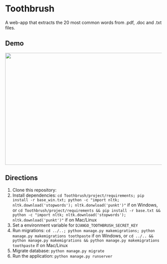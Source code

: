 # Toothbrush
A web-app that extracts the 20 most common words from .pdf, .doc and .txt files.

## Demo
<img src="https://github.com/marcelovicentegc/Toothbrush/blob/master/Toothbrush.gif" width="640" height="360" />

## Directions
1. Clone this repository:
2. Install dependencies: `cd Toothbrush/project/requirements; pip install -r base_win.txt; python -c "import nltk; nltk.download('stopwords'); nltk.donwload('punkt')"` if on Windows, or `cd Toothbrush/project/requirements && pip install -r base.txt && python -c "import nltk; nltk.download('stopwords'); nltk.download('punkt')"` if on Mac/Linux
4. Set a environment variable for `DJANGO_TOOTHBRUSH_SECRET_KEY`
5. Run migrations: `cd ../..; python manage.py makemigrations; python manage.py makemigrations toothpaste` if on Windows, or `cd ../.. && python manage.py makemigrations && python manage.py makemigrations toothpaste` if on Mac/Linux
6. Migrate database: `python manage.py migrate`
7. Run the application: `python manage.py runserver`
